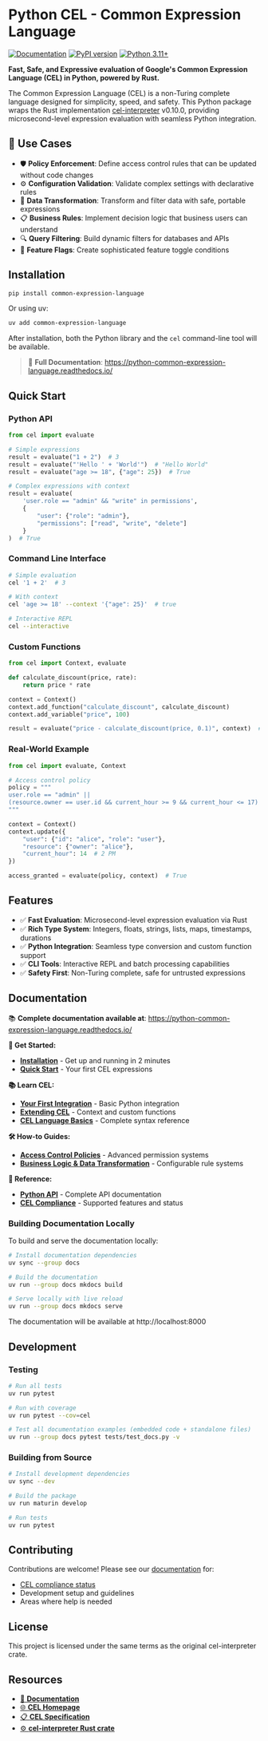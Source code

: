 # Python CEL - Common Expression Language

[![Documentation](https://img.shields.io/badge/docs-readthedocs-blue)](https://python-common-expression-language.readthedocs.io/)
[![PyPI version](https://badge.fury.io/py/common-expression-language.svg)](https://pypi.org/project/common-expression-language/)
[![Python 3.11+](https://img.shields.io/badge/python-3.11+-blue.svg)](https://www.python.org/downloads/)

**Fast, Safe, and Expressive evaluation of Google's Common Expression Language (CEL) in Python, powered by Rust.**

The Common Expression Language (CEL) is a non-Turing complete language designed for simplicity, speed, and safety. This Python package wraps the Rust implementation [cel-interpreter](https://crates.io/crates/cel-interpreter) v0.10.0, providing microsecond-level expression evaluation with seamless Python integration.

## 🚀 Use Cases

- 🛡️ **Policy Enforcement**: Define access control rules that can be updated without code changes
- ⚙️ **Configuration Validation**: Validate complex settings with declarative rules  
- 🔄 **Data Transformation**: Transform and filter data with safe, portable expressions
- 📋 **Business Rules**: Implement decision logic that business users can understand
- 🔍 **Query Filtering**: Build dynamic filters for databases and APIs
- 🎯 **Feature Flags**: Create sophisticated feature toggle conditions

## Installation

```bash
pip install common-expression-language
```

Or using uv:
```bash
uv add common-expression-language
```

After installation, both the Python library and the `cel` command-line tool will be available.

> 📖 **Full Documentation**: https://python-common-expression-language.readthedocs.io/

## Quick Start

### Python API

```python
from cel import evaluate

# Simple expressions
result = evaluate("1 + 2")  # 3
result = evaluate("'Hello ' + 'World'")  # "Hello World"
result = evaluate("age >= 18", {"age": 25})  # True

# Complex expressions with context
result = evaluate(
    'user.role == "admin" && "write" in permissions',
    {
        "user": {"role": "admin"},
        "permissions": ["read", "write", "delete"]
    }
)  # True
```

### Command Line Interface

```bash
# Simple evaluation
cel '1 + 2'  # 3

# With context
cel 'age >= 18' --context '{"age": 25}'  # true

# Interactive REPL
cel --interactive
```

### Custom Functions

```python
from cel import Context, evaluate

def calculate_discount(price, rate):
    return price * rate

context = Context()
context.add_function("calculate_discount", calculate_discount)
context.add_variable("price", 100)

result = evaluate("price - calculate_discount(price, 0.1)", context)  # 90.0
```

### Real-World Example

```python
from cel import evaluate, Context

# Access control policy
policy = """
user.role == "admin" || 
(resource.owner == user.id && current_hour >= 9 && current_hour <= 17)
"""

context = Context()
context.update({
    "user": {"id": "alice", "role": "user"},
    "resource": {"owner": "alice"},
    "current_hour": 14  # 2 PM
})

access_granted = evaluate(policy, context)  # True
```

## Features

- ✅ **Fast Evaluation**: Microsecond-level expression evaluation via Rust
- ✅ **Rich Type System**: Integers, floats, strings, lists, maps, timestamps, durations
- ✅ **Python Integration**: Seamless type conversion and custom function support
- ✅ **CLI Tools**: Interactive REPL and batch processing capabilities
- ✅ **Safety First**: Non-Turing complete, safe for untrusted expressions

## Documentation

📚 **Complete documentation available at**: https://python-common-expression-language.readthedocs.io/

**🚀 Get Started:**
- [**Installation**](docs/getting-started/installation.md) - Get up and running in 2 minutes
- [**Quick Start**](docs/getting-started/quick-start.md) - Your first CEL expressions

**📚 Learn CEL:**
- [**Your First Integration**](docs/tutorials/your-first-integration.md) - Basic Python integration
- [**Extending CEL**](docs/tutorials/extending-cel.md) - Context and custom functions
- [**CEL Language Basics**](docs/tutorials/cel-language-basics.md) - Complete syntax reference

**🛠️ How-to Guides:**
- [**Access Control Policies**](docs/how-to-guides/access-control-policies.md) - Advanced permission systems
- [**Business Logic & Data Transformation**](docs/how-to-guides/business-logic-data-transformation.md) - Configurable rule systems

**📖 Reference:**
- [**Python API**](docs/reference/python-api.md) - Complete API documentation
- [**CEL Compliance**](docs/reference/cel-compliance.md) - Supported features and status

### Building Documentation Locally

To build and serve the documentation locally:

```bash
# Install documentation dependencies
uv sync --group docs

# Build the documentation
uv run --group docs mkdocs build

# Serve locally with live reload
uv run --group docs mkdocs serve
```

The documentation will be available at http://localhost:8000

## Development

### Testing

```bash
# Run all tests
uv run pytest

# Run with coverage
uv run pytest --cov=cel

# Test all documentation examples (embedded code + standalone files)
uv run --group docs pytest tests/test_docs.py -v
```

### Building from Source

```bash
# Install development dependencies
uv sync --dev

# Build the package
uv run maturin develop

# Run tests
uv run pytest
```

## Contributing

Contributions are welcome! Please see our [documentation](https://python-common-expression-language.readthedocs.io/) for:
- [CEL compliance status](docs/reference/cel-compliance.md)
- Development setup and guidelines
- Areas where help is needed

## License

This project is licensed under the same terms as the original cel-interpreter crate.

## Resources

- [📖 **Documentation**](https://python-common-expression-language.readthedocs.io/)
- [🌐 **CEL Homepage**](https://cel.dev/)
- [📋 **CEL Specification**](https://github.com/google/cel-spec)
- [⚙️ **cel-interpreter Rust crate**](https://crates.io/crates/cel-interpreter)